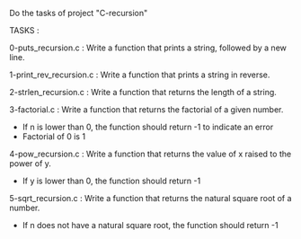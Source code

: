Do the tasks of project "C-recursion"

TASKS :

0-puts_recursion.c : Write a function that prints a string, followed by a new line.

1-print_rev_recursion.c : Write a function that prints a string in reverse.

2-strlen_recursion.c : Write a function that returns the length of a string.

3-factorial.c : Write a function that returns the factorial of a given number.
- If n is lower than 0, the function should return -1 to indicate an error
- Factorial of 0 is 1

4-pow_recursion.c : Write a function that returns the value of x raised to the power of y.
- If y is lower than 0, the function should return -1

5-sqrt_recursion.c : Write a function that returns the natural square root of a number.
- If n does not have a natural square root, the function should return -1
